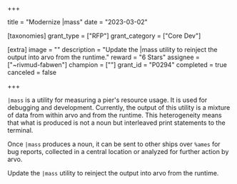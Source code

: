 +++

title = "Modernize |mass"
date = "2023-03-02"

[taxonomies]
grant_type = ["RFP"]
grant_category = ["Core Dev"]

[extra]
image = ""
description = "Update the |mass utility to reinject the output into arvo from the runtime."
reward = "6 Stars"
assignee = ["~rivmud-fabwen"]
champion = [""]
grant_id = "P0294"
completed = true
canceled = false

+++

`|mass` is a utility for measuring a pier's resource usage. It is used for debugging and development. Currently, the output of this utility is a mixture of data from within arvo and from the runtime. This heterogeneity means that what is produced is not a noun but interleaved print statements to the terminal. 

Once `|mass` produces a noun, it can be sent to other ships over `%ames` for bug reports, collected in a central location or analyzed for further action by arvo.

Update the `|mass` utility to reinject the output into arvo from the runtime.
